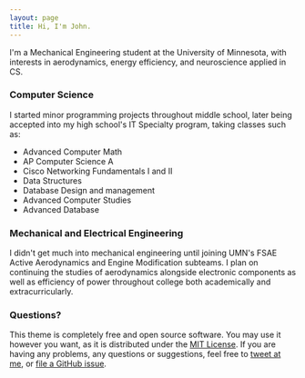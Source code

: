 ```yaml
---
layout: page
title: Hi, I'm John.
---
```


I'm a Mechanical Engineering student at the University of Minnesota, with interests in aerodynamics, energy efficiency, and neuroscience applied in CS.

### Computer Science

I started minor programming projects throughout middle school, later being accepted into my high school's IT Specialty program, taking classes such as:
- Advanced Computer Math
- AP Computer Science A
- Cisco Networking Fundamentals I and II
- Data Structures
- Database Design and management
- Advanced Computer Studies
- Advanced Database

### Mechanical and Electrical Engineering

I didn't get much into mechanical engineering until joining UMN's FSAE Active Aerodynamics and Engine Modification subteams. I plan on continuing the studies of aerodynamics alongside electronic components as well as efficiency of power throughout college both academically and extracurricularly.

### Questions?

This theme is completely free and open source software. You may use it however you want, as it is distributed under the [MIT License](http://choosealicense.com/licenses/mit/). If you are having any problems, any questions or suggestions, feel free to [tweet at me](https://twitter.com/intent/tweet?text=My%question%about%Lagrange%is:%&amp;via=paululele), or [file a GitHub issue](https://github.com/lenpaul/lagrange/issues/new).
